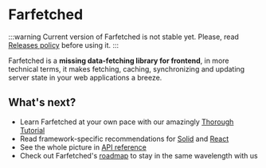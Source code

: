 # Farfetched

:::warning
Current version of Farfetched is not stable yet. Please, read [Releases policy](/statements/releases) before using it.
:::

Farfetched is a **missing data-fetching library for frontend**, in more technical terms, it makes fetching, caching, synchronizing and updating server state in your web applications a breeze.

## What's next?

- Learn Farfetched at your own pace with our amazingly [Thorough Tutorial](/tutorial/install)
- Read framework-specific recommendations for [Solid](/tutorial/solid/) and [React](/tutorial/react/)
- See the whole picture in [API reference](/api/)
- Check out Farfetched's [roadmap](/roadmap) to stay in the same wavelength with us
